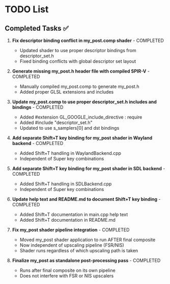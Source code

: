 # TODO List

## Completed Tasks ✅

1. **Fix descriptor binding conflict in my_post.comp shader** - COMPLETED
   - Updated shader to use proper descriptor bindings from descriptor_set.h
   - Fixed binding conflicts with global descriptor set layout

2. **Generate missing my_post.h header file with compiled SPIR-V** - COMPLETED
   - Manually compiled my_post.comp to generate my_post.h
   - Added proper GLSL extensions and includes

3. **Update my_post.comp to use proper descriptor_set.h includes and bindings** - COMPLETED
   - Added #extension GL_GOOGLE_include_directive : require
   - Added #include "descriptor_set.h"
   - Updated to use s_samplers[0] and dst bindings

4. **Add separate Shift+T key binding for my_post shader in Wayland backend** - COMPLETED
   - Added Shift+T handling in WaylandBackend.cpp
   - Independent of Super key combinations

5. **Add separate Shift+T key binding for my_post shader in SDL backend** - COMPLETED
   - Added Shift+T handling in SDLBackend.cpp
   - Independent of Super key combinations

6. **Update help text and README.md to document Shift+T key binding** - COMPLETED
   - Added Shift+T documentation in main.cpp help text
   - Added Shift+T documentation in README.md

7. **Fix my_post shader pipeline integration** - COMPLETED
   - Moved my_post shader application to run AFTER final composite
   - Now independent of upscaling pipeline (FSR/NIS)
   - Shader runs regardless of which upscaling path is taken

8. **Finalize my_post as standalone post-processing pass** - COMPLETED
   - Runs after final composite on its own pipeline
   - Does not interfere with FSR or NIS upscalers
